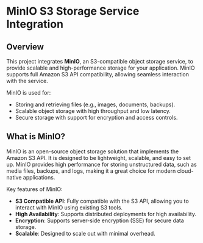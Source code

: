 # MinIO S3 Storage Service Integration

## Overview

This project integrates **MinIO**, an S3-compatible object storage service, to provide scalable and high-performance storage for your application. MinIO supports full Amazon S3 API compatibility, allowing seamless interaction with the service.

MinIO is used for:

- Storing and retrieving files (e.g., images, documents, backups).
- Scalable object storage with high throughput and low latency.
- Secure storage with support for encryption and access controls.

## What is MinIO?

MinIO is an open-source object storage solution that implements the Amazon S3 API. It is designed to be lightweight, scalable, and easy to set up. MinIO provides high performance for storing unstructured data, such as media files, backups, and logs, making it a great choice for modern cloud-native applications.

Key features of MinIO:

- **S3 Compatible API**: Fully compatible with the S3 API, allowing you to interact with MinIO using existing S3 tools.
- **High Availability**: Supports distributed deployments for high availability.
- **Encryption**: Supports server-side encryption (SSE) for secure data storage.
- **Scalable**: Designed to scale out with minimal overhead.
